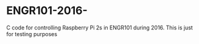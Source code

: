 # ENGR101-2016-
C code for controlling Raspberry Pi 2s in ENGR101 during 2016.
This is just for testing purposes
